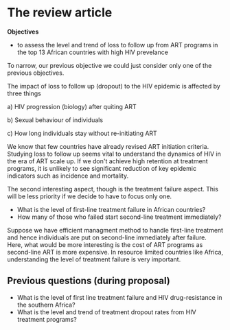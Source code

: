 The review article
===== 
**Objectives** 

* to assess the level and trend of loss to follow up from ART programs in the top 13 African countries with high HIV prevelance

To narrow, our previous objective we could just consider only one of the previous objectives. 

The impact of loss to follow up (dropout) to the HIV epidemic is affected by three things

   a) HIV progression (biology) after quiting ART
   
   b) Sexual behaviour of individuals
   
   c) How long individuals stay without re-initiating ART
   
We know that few countries have already revised ART initiation criteria. Studying loss to follow up seems vital to understand the dynamics of HIV in the era of ART scale up. If we don't achieve high retention at treatment programs, it is unlikely to see significant reduction of key epidemic indicators such as incidence and mortality. 

The second interesting aspect, though is the treatment failure aspect. This will be less priority if we decide to have to focus only one.  

* What is the level of first-line treatment failure in African countries? 
* How many of those who failed start second-line treatment immediately? 

Suppose we have efficient managment method to handle first-line treatment and hence individuals are put on second-line immediately after failure. Here, what would be more interesting is the cost of ART programs as second-line ART is more expensive. In resource limited countries like Africa, understanding the level of treatment failure is very important. 

Previous questions (during proposal) 
--------- 

* What is the level of first line treatment failure and HIV drug-resistance in the southern Africa?
* What is the level and trend of treatment dropout rates from HIV treatment programs?

